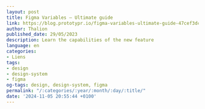 ```yaml
---
layout: post
title: Figma Variables — Ultimate guide
link: https://blog.prototypr.io/figma-variables-ultimate-guide-47cef3dc3ce7
author: Thalion
published_date: 29/05/2023
description: Learn the capabilities of the new feature
language: en
categories:
- Liens
tags:
- design
- design-system
- figma
og-tags: design, design-system, figma
permalink: "/:categories/:year/:month/:day/:title/"
date: '2024-11-05 20:55:44 +0100'
---
```

